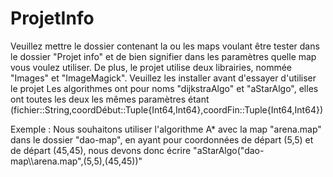 # ProjetInfo

Veuillez mettre le dossier contenant la ou les maps voulant être tester dans le dossier "Projet info" et de bien signifier dans les paramètres quelle map vous voulez utiliser.
De plus, le projet utilise deux librairies, nommée "Images" et "ImageMagick". Veuillez les installer avant d'essayer d'utiliser le projet
Les algorithmes ont pour noms "dijkstraAlgo" et "aStarAlgo", elles ont toutes les deux les mêmes paramètres étant (fichier::String,coordDébut::Tuple{Int64,Int64},coordFin::Tuple{Int64,Int64})

Exemple : Nous souhaitons utiliser l'algorithme A* avec la map "arena.map" dans le dossier "dao-map", en ayant pour coordonnées de départ (5,5) et de départ (45,45),
nous devons donc écrire "aStarAlgo("dao-map\\\arena.map",(5,5),(45,45))"

